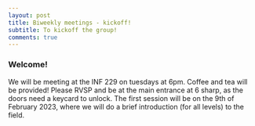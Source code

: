 ```yaml
---
layout: post
title: Biweekly meetings - kickoff!
subtitle: To kickoff the group! 
comments: true
---
```


### Welcome!
We will be meeting at the INF 229 on tuesdays at 6pm. Coffee and tea will be provided! 
Please RVSP and be at the main entrance at 6 sharp, as the doors need a keycard to unlock. 
The first session will be on the 9th of February 2023, where we will do a brief introduction (for all levels) to the field. 